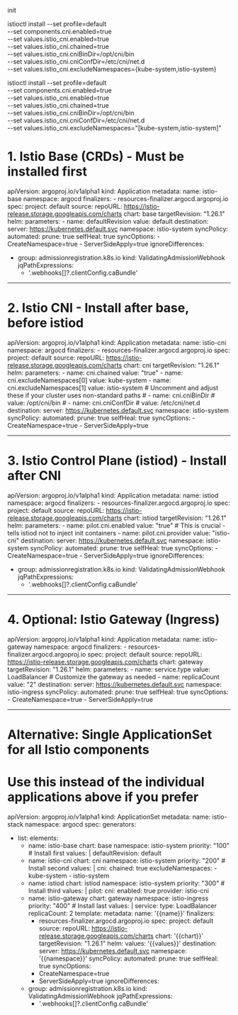 init


istioctl install --set profile=default \
  --set components.cni.enabled=true \
  --set values.istio_cni.enabled=true \
  --set values.istio_cni.chained=true \
  --set values.istio_cni.cniBinDir=/opt/cni/bin \
  --set values.istio_cni.cniConfDir=/etc/cni/net.d \
  --set values.istio_cni.excludeNamespaces={kube-system,istio-system}



  istioctl install --set profile=default \
  --set components.cni.enabled=true \
  --set values.istio_cni.enabled=true \
  --set values.istio_cni.chained=true \
  --set values.istio_cni.cniBinDir=/opt/cni/bin \
  --set values.istio_cni.cniConfDir=/etc/cni/net.d \
  --set values.istio_cni.excludeNamespaces="[kube-system,istio-system]"





  # 1. Istio Base (CRDs) - Must be installed first
apiVersion: argoproj.io/v1alpha1
kind: Application
metadata:
  name: istio-base
  namespace: argocd
  finalizers:
    - resources-finalizer.argocd.argoproj.io
spec:
  project: default
  source:
    repoURL: https://istio-release.storage.googleapis.com/charts
    chart: base
    targetRevision: "1.26.1"
    helm:
      parameters:
      - name: defaultRevision
        value: default
  destination:
    server: https://kubernetes.default.svc
    namespace: istio-system
  syncPolicy:
    automated:
      prune: true
      selfHeal: true
    syncOptions:
    - CreateNamespace=true
    - ServerSideApply=true
  ignoreDifferences:
  - group: admissionregistration.k8s.io
    kind: ValidatingAdmissionWebhook
    jqPathExpressions:
    - '.webhooks[]?.clientConfig.caBundle'

---
# 2. Istio CNI - Install after base, before istiod
apiVersion: argoproj.io/v1alpha1
kind: Application
metadata:
  name: istio-cni
  namespace: argocd
  finalizers:
    - resources-finalizer.argocd.argoproj.io
spec:
  project: default
  source:
    repoURL: https://istio-release.storage.googleapis.com/charts
    chart: cni
    targetRevision: "1.26.1"
    helm:
      parameters:
      - name: cni.chained
        value: "true"
      - name: cni.excludeNamespaces[0]
        value: kube-system
      - name: cni.excludeNamespaces[1]
        value: istio-system
      # Uncomment and adjust these if your cluster uses non-standard paths
      # - name: cni.cniBinDir
      #   value: /opt/cni/bin
      # - name: cni.cniConfDir
      #   value: /etc/cni/net.d
  destination:
    server: https://kubernetes.default.svc
    namespace: istio-system
  syncPolicy:
    automated:
      prune: true
      selfHeal: true
    syncOptions:
    - CreateNamespace=true
    - ServerSideApply=true

---
# 3. Istio Control Plane (istiod) - Install after CNI
apiVersion: argoproj.io/v1alpha1
kind: Application
metadata:
  name: istiod
  namespace: argocd
  finalizers:
    - resources-finalizer.argocd.argoproj.io
spec:
  project: default
  source:
    repoURL: https://istio-release.storage.googleapis.com/charts
    chart: istiod
    targetRevision: "1.26.1"
    helm:
      parameters:
      - name: pilot.cni.enabled
        value: "true"  # This is crucial - tells istiod not to inject init containers
      - name: pilot.cni.provider
        value: "istio-cni"
  destination:
    server: https://kubernetes.default.svc
    namespace: istio-system
  syncPolicy:
    automated:
      prune: true
      selfHeal: true
    syncOptions:
    - CreateNamespace=true
    - ServerSideApply=true
  ignoreDifferences:
  - group: admissionregistration.k8s.io
    kind: ValidatingAdmissionWebhook
    jqPathExpressions:
    - '.webhooks[]?.clientConfig.caBundle'

---
# 4. Optional: Istio Gateway (Ingress)
apiVersion: argoproj.io/v1alpha1
kind: Application
metadata:
  name: istio-gateway
  namespace: argocd
  finalizers:
    - resources-finalizer.argocd.argoproj.io
spec:
  project: default
  source:
    repoURL: https://istio-release.storage.googleapis.com/charts
    chart: gateway
    targetRevision: "1.26.1"
    helm:
      parameters:
      - name: service.type
        value: LoadBalancer
      # Customize the gateway as needed
      - name: replicaCount
        value: "2"
  destination:
    server: https://kubernetes.default.svc
    namespace: istio-ingress
  syncPolicy:
    automated:
      prune: true
      selfHeal: true
    syncOptions:
    - CreateNamespace=true
    - ServerSideApply=true

---
# Alternative: Single ApplicationSet for all Istio components
# Use this instead of the individual applications above if you prefer
apiVersion: argoproj.io/v1alpha1
kind: ApplicationSet
metadata:
  name: istio-stack
  namespace: argocd
spec:
  generators:
  - list:
      elements:
      - name: istio-base
        chart: base
        namespace: istio-system
        priority: "100"  # Install first
        values: |
          defaultRevision: default
      - name: istio-cni
        chart: cni
        namespace: istio-system
        priority: "200"  # Install second
        values: |
          cni:
            chained: true
            excludeNamespaces:
              - kube-system
              - istio-system
      - name: istiod
        chart: istiod
        namespace: istio-system
        priority: "300"  # Install third
        values: |
          pilot:
            cni:
              enabled: true
              provider: istio-cni
      - name: istio-gateway
        chart: gateway
        namespace: istio-ingress
        priority: "400"  # Install last
        values: |
          service:
            type: LoadBalancer
          replicaCount: 2
  template:
    metadata:
      name: '{{name}}'
      finalizers:
        - resources-finalizer.argocd.argoproj.io
    spec:
      project: default
      source:
        repoURL: https://istio-release.storage.googleapis.com/charts
        chart: '{{chart}}'
        targetRevision: "1.26.1"
        helm:
          values: '{{values}}'
      destination:
        server: https://kubernetes.default.svc
        namespace: '{{namespace}}'
      syncPolicy:
        automated:
          prune: true
          selfHeal: true
        syncOptions:
        - CreateNamespace=true
        - ServerSideApply=true
      ignoreDifferences:
      - group: admissionregistration.k8s.io
        kind: ValidatingAdmissionWebhook
        jqPathExpressions:
        - '.webhooks[]?.clientConfig.caBundle'